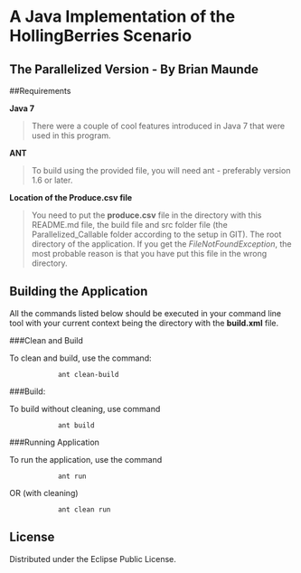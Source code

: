 # A Java Implementation of the HollingBerries Scenario
## The Parallelized Version - By Brian Maunde


##Requirements

**Java 7**   
>There were a couple of cool features introduced in Java 7 that were used in this program.  

**ANT**  
>To build using the provided file, you will need ant - preferably version 1.6 or later.

**Location of the Produce.csv file**   
>You need to put the **produce.csv** file in the directory with this README.md file, the build file and src folder file (the Parallelized_Callable folder according to the setup in GIT). The root directory of the application. If you get the *FileNotFoundException*, the most probable reason is that you have put this file in the wrong directory.

## Building the Application    

All the commands listed below should be executed in your command line tool with your current context being the directory with the **build.xml** file.


###Clean and Build   

To clean and build, use the command:
     
				ant clean-build    

###Build:     

To build without cleaning, use command      

				ant build    	

###Running Application
      
To run the application, use the command     
     
				ant run    

OR (with cleaning)       

				ant clean run 





## License

Distributed under the Eclipse Public License.